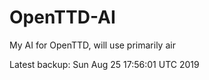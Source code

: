 # OpenTTD-AI
My AI for OpenTTD, will use primarily air

Latest backup: Sun Aug 25 17:56:01 UTC 2019
